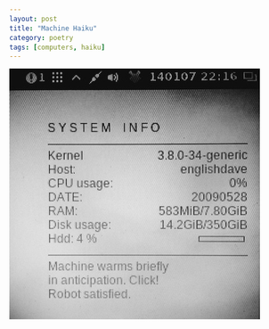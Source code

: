 ```yaml
---
layout: post
title: "Machine Haiku"
category: poetry
tags: [computers, haiku]
---
```



![Machine Haiku](/assets/machinehaiku.jpg)


